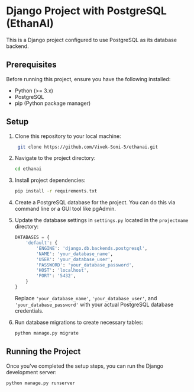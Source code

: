 # Django Project with PostgreSQL (EthanAI)

This is a Django project configured to use PostgreSQL as its database backend.

## Prerequisites

Before running this project, ensure you have the following installed:

- Python (>= 3.x)
- PostgreSQL
- pip (Python package manager)

## Setup

1. Clone this repository to your local machine:

    ```bash
     git clone https://github.com/Vivek-Soni-5/ethanai.git
    ```

2. Navigate to the project directory:

    ```bash
    cd ethanai
    ```

3. Install project dependencies:

    ```bash
    pip install -r requirements.txt
    ```

4. Create a PostgreSQL database for the project. You can do this via command line or a GUI tool like pgAdmin.

5. Update the database settings in `settings.py` located in the `projectname` directory:

    ```python
    DATABASES = {
        'default': {
            'ENGINE': 'django.db.backends.postgresql',
            'NAME': 'your_database_name',
            'USER': 'your_database_user',
            'PASSWORD': 'your_database_password',
            'HOST': 'localhost',
            'PORT': '5432',
        }
    }
    ```

    Replace `'your_database_name'`, `'your_database_user'`, and `'your_database_password'` with your actual PostgreSQL database credentials.

6. Run database migrations to create necessary tables:

    ```bash
    python manage.py migrate
    ```

## Running the Project

Once you've completed the setup steps, you can run the Django development server:

```bash
python manage.py runserver
